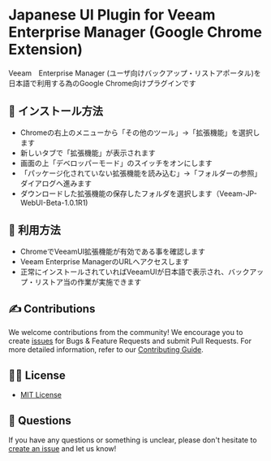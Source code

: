 # Japanese UI Plugin for Veeam Enterprise Manager (Google Chrome Extension)

Veeam　Enterprise Manager (ユーザ向けバックアップ・リストアポータル)を日本語で利用する為のGoogle Chrome向けプラグインです

## 📗 インストール方法
* Chromeの右上のメニューから「その他のツール」→「拡張機能」を選択します
* 新しいタブで「拡張機能」が表示されます
* 画面の上「デベロッパーモード」のスイッチをオンにします
* 「パッケージ化されていない拡張機能を読み込む」→「フォルダーの参照」ダイアログへ進みます
* ダウンロードした拡張機能の保存したフォルダを選択します（Veeam-JP-WebUI-Beta-1.0.1R1)

## 📗 利用方法
* ChromeでVeeamUI拡張機能が有効である事を確認します
* Veeam Enterprise ManagerのURLへアクセスします
* 正常にインストールされていればVeeamUIが日本語で表示され、バックアップ・リストア当の作業が実施できます

## ✍ Contributions

We welcome contributions from the community! We encourage you to create [issues](https://github.com/VeeamHub/{repo-name}/issues/new/choose) for Bugs & Feature Requests and submit Pull Requests. For more detailed information, refer to our [Contributing Guide](CONTRIBUTING.md).

## 🤝🏾 License

* [MIT License](LICENSE)

## 🤔 Questions

If you have any questions or something is unclear, please don't hesitate to [create an issue](https://github.com/VeeamHub/{repo-name}/issues/new/choose) and let us know!
